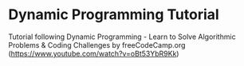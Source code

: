 # Dynamic Programming Tutorial
Tutorial following Dynamic Programming - Learn to Solve Algorithmic Problems &amp; Coding Challenges by freeCodeCamp.org (https://www.youtube.com/watch?v=oBt53YbR9Kk)
